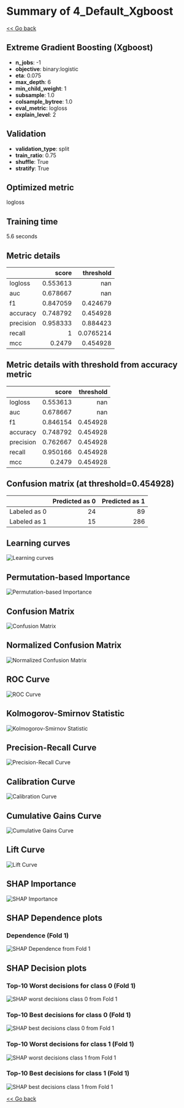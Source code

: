 # Summary of 4_Default_Xgboost

[<< Go back](../README.md)


## Extreme Gradient Boosting (Xgboost)
- **n_jobs**: -1
- **objective**: binary:logistic
- **eta**: 0.075
- **max_depth**: 6
- **min_child_weight**: 1
- **subsample**: 1.0
- **colsample_bytree**: 1.0
- **eval_metric**: logloss
- **explain_level**: 2

## Validation
 - **validation_type**: split
 - **train_ratio**: 0.75
 - **shuffle**: True
 - **stratify**: True

## Optimized metric
logloss

## Training time

5.6 seconds

## Metric details
|           |    score |   threshold |
|:----------|---------:|------------:|
| logloss   | 0.553613 | nan         |
| auc       | 0.678667 | nan         |
| f1        | 0.847059 |   0.424679  |
| accuracy  | 0.748792 |   0.454928  |
| precision | 0.958333 |   0.884423  |
| recall    | 1        |   0.0765214 |
| mcc       | 0.2479   |   0.454928  |


## Metric details with threshold from accuracy metric
|           |    score |   threshold |
|:----------|---------:|------------:|
| logloss   | 0.553613 |  nan        |
| auc       | 0.678667 |  nan        |
| f1        | 0.846154 |    0.454928 |
| accuracy  | 0.748792 |    0.454928 |
| precision | 0.762667 |    0.454928 |
| recall    | 0.950166 |    0.454928 |
| mcc       | 0.2479   |    0.454928 |


## Confusion matrix (at threshold=0.454928)
|              |   Predicted as 0 |   Predicted as 1 |
|:-------------|-----------------:|-----------------:|
| Labeled as 0 |               24 |               89 |
| Labeled as 1 |               15 |              286 |

## Learning curves
![Learning curves](learning_curves.png)

## Permutation-based Importance
![Permutation-based Importance](permutation_importance.png)
## Confusion Matrix

![Confusion Matrix](confusion_matrix.png)


## Normalized Confusion Matrix

![Normalized Confusion Matrix](confusion_matrix_normalized.png)


## ROC Curve

![ROC Curve](roc_curve.png)


## Kolmogorov-Smirnov Statistic

![Kolmogorov-Smirnov Statistic](ks_statistic.png)


## Precision-Recall Curve

![Precision-Recall Curve](precision_recall_curve.png)


## Calibration Curve

![Calibration Curve](calibration_curve_curve.png)


## Cumulative Gains Curve

![Cumulative Gains Curve](cumulative_gains_curve.png)


## Lift Curve

![Lift Curve](lift_curve.png)



## SHAP Importance
![SHAP Importance](shap_importance.png)

## SHAP Dependence plots

### Dependence (Fold 1)
![SHAP Dependence from Fold 1](learner_fold_0_shap_dependence.png)

## SHAP Decision plots

### Top-10 Worst decisions for class 0 (Fold 1)
![SHAP worst decisions class 0 from Fold 1](learner_fold_0_shap_class_0_worst_decisions.png)
### Top-10 Best decisions for class 0 (Fold 1)
![SHAP best decisions class 0 from Fold 1](learner_fold_0_shap_class_0_best_decisions.png)
### Top-10 Worst decisions for class 1 (Fold 1)
![SHAP worst decisions class 1 from Fold 1](learner_fold_0_shap_class_1_worst_decisions.png)
### Top-10 Best decisions for class 1 (Fold 1)
![SHAP best decisions class 1 from Fold 1](learner_fold_0_shap_class_1_best_decisions.png)

[<< Go back](../README.md)

